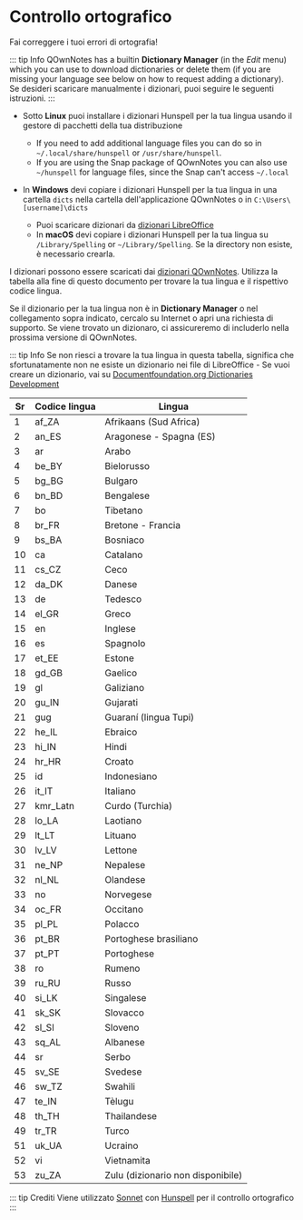 # Controllo ortografico

Fai correggere i tuoi errori di ortografia!

::: tip Info
QOwnNotes has a builtin **Dictionary Manager** (in the _Edit_ menu) which you can use to download dictionaries or delete them (if you are missing your language see below on how to request adding a dictionary). Se desideri scaricare manualmente i dizionari, puoi seguire le seguenti istruzioni.
:::

- Sotto **Linux** puoi installare i dizionari Hunspell per la tua lingua usando il gestore di pacchetti della tua distribuzione

  - If you need to add additional language files you can do so in `~/.local/share/hunspell` or `/usr/share/hunspell`.
  - If you are using the Snap package of QOwnNotes you can also use `~/hunspell` for language files, since the Snap can't access `~/.local`

- In **Windows** devi copiare i dizionari Hunspell per la tua lingua in una cartella `dicts` nella cartella dell'applicazione QOwnNotes o in `C:\Users\[username]\dicts`
  - Puoi scaricare dizionari da [dizionari LibreOffice](https://github.com/LibreOffice/dictionaries)
  - In **macOS** devi copiare i dizionari Hunspell per la tua lingua su `/Library/Spelling` or `~/Library/Spelling`. Se la directory non esiste, è necessario crearla.

I dizionari possono essere scaricati dai [dizionari QOwnNotes](https://github.com/qownnotes/dictionaries). Utilizza la tabella alla fine di questo documento per trovare la tua lingua e il rispettivo codice lingua.

Se il dizionario per la tua lingua non è in **Dictionary Manager** o nel collegamento sopra indicato, cercalo su Internet o apri una richiesta di supporto. Se viene trovato un dizionaro, ci assicureremo di includerlo nella prossima versione di QOwnNotes.

::: tip Info
Se non riesci a trovare la tua lingua in questa tabella, significa che sfortunatamente non ne esiste un dizionario nei file di LibreOffice - Se vuoi creare un dizionario, vai su [Documentfoundation.org Dictionaries Development](https://wiki.documentfoundation.org/Development/Dictionaries)

| Sr  | Codice lingua | Lingua                            |
| --- | ------------- | --------------------------------- |
| 1   | af_ZA         | Afrikaans (Sud Africa)            |
| 2   | an_ES         | Aragonese - Spagna (ES)           |
| 3   | ar            | Arabo                             |
| 4   | be_BY         | Bielorusso                        |
| 5   | bg_BG         | Bulgaro                           |
| 6   | bn_BD         | Bengalese                         |
| 7   | bo            | Tibetano                          |
| 8   | br_FR         | Bretone - Francia                 |
| 9   | bs_BA         | Bosniaco                          |
| 10  | ca            | Catalano                          |
| 11  | cs_CZ         | Ceco                              |
| 12  | da_DK         | Danese                            |
| 13  | de            | Tedesco                           |
| 14  | el_GR         | Greco                             |
| 15  | en            | Inglese                           |
| 16  | es            | Spagnolo                          |
| 17  | et_EE         | Estone                            |
| 18  | gd_GB         | Gaelico                           |
| 19  | gl            | Galiziano                         |
| 20  | gu_IN         | Gujarati                          |
| 21  | gug           | Guaraní (lingua Tupi)             |
| 22  | he_IL         | Ebraico                           |
| 23  | hi_IN         | Hindi                             |
| 24  | hr_HR         | Croato                            |
| 25  | id            | Indonesiano                       |
| 26  | it_IT         | Italiano                          |
| 27  | kmr_Latn      | Curdo (Turchia)                   |
| 28  | lo_LA         | Laotiano                          |
| 29  | lt_LT         | Lituano                           |
| 30  | lv_LV         | Lettone                           |
| 31  | ne_NP         | Nepalese                          |
| 32  | nl_NL         | Olandese                          |
| 33  | no            | Norvegese                         |
| 34  | oc_FR         | Occitano                          |
| 35  | pl_PL         | Polacco                           |
| 36  | pt_BR         | Portoghese brasiliano             |
| 37  | pt_PT         | Portoghese                        |
| 38  | ro            | Rumeno                            |
| 39  | ru_RU         | Russo                             |
| 40  | si_LK         | Singalese                         |
| 41  | sk_SK         | Slovacco                          |
| 42  | sl_Sl         | Sloveno                           |
| 43  | sq_AL         | Albanese                          |
| 44  | sr            | Serbo                             |
| 45  | sv_SE         | Svedese                           |
| 46  | sw_TZ         | Swahili                           |
| 47  | te_IN         | Tèlugu                            |
| 48  | th_TH         | Thailandese                       |
| 49  | tr_TR         | Turco                             |
| 51  | uk_UA         | Ucraino                           |
| 52  | vi            | Vietnamita                        |
| 53  | zu_ZA         | Zulu (dizionario non disponibile) |

::: tip
Crediti Viene utilizzato [Sonnet](https://github.com/KDE/sonnet) con [Hunspell](https://hunspell.github.io/) per il controllo ortografico
:::

